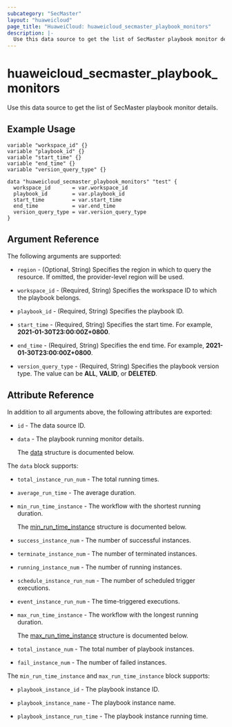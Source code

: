 ```yaml
---
subcategory: "SecMaster"
layout: "huaweicloud"
page_title: "HuaweiCloud: huaweicloud_secmaster_playbook_monitors"
description: |-
  Use this data source to get the list of SecMaster playbook monitor details.
---
```


# huaweicloud_secmaster_playbook_monitors

Use this data source to get the list of SecMaster playbook monitor details.

## Example Usage

```hcl
variable "workspace_id" {}
variable "playbook_id" {}
variable "start_time" {}
variable "end_time" {}
variable "version_query_type" {}

data "huaweicloud_secmaster_playbook_monitors" "test" {
  workspace_id       = var.workspace_id
  playbook_id        = var.playbook_id
  start_time         = var.start_time
  end_time           = var.end_time
  version_query_type = var.version_query_type
}
```

## Argument Reference

The following arguments are supported:

* `region` - (Optional, String) Specifies the region in which to query the resource.
  If omitted, the provider-level region will be used.

* `workspace_id` - (Required, String) Specifies the workspace ID to which the playbook belongs.

* `playbook_id` - (Required, String) Specifies the playbook ID.

* `start_time` - (Required, String) Specifies the start time.
  For example, **2021-01-30T23:00:00Z+0800**.

* `end_time` - (Required, String) Specifies the end time.
  For example, **2021-01-30T23:00:00Z+0800**.

* `version_query_type` - (Required, String) Specifies the playbook version type.
  The value can be **ALL**, **VALID**, or **DELETED**.

## Attribute Reference

In addition to all arguments above, the following attributes are exported:

* `id` - The data source ID.

* `data` - The playbook running monitor details.

  The [data](#data_struct) structure is documented below.

<a name="data_struct"></a>
The `data` block supports:

* `total_instance_run_num` - The total running times.

* `average_run_time` - The average duration.

* `min_run_time_instance` - The workflow with the shortest running duration.

  The [min_run_time_instance](#run_time_instance_struct) structure is documented below.

* `success_instance_num` - The number of successful instances.

* `terminate_instance_num` - The number of terminated instances.

* `running_instance_num` - The number of running instances.

* `schedule_instance_run_num` - The number of scheduled trigger executions.

* `event_instance_run_num` - The time-triggered executions.

* `max_run_time_instance` - The workflow with the longest running duration.

  The [max_run_time_instance](#run_time_instance_struct) structure is documented below.

* `total_instance_num` - The total number of playbook instances.

* `fail_instance_num` - The number of failed instances.

<a name="run_time_instance_struct"></a>
The `min_run_time_instance` and `max_run_time_instance` block supports:

* `playbook_instance_id` - The playbook instance ID.

* `playbook_instance_name` - The playbook instance name.

* `playbook_instance_run_time` - The playbook instance running time.
